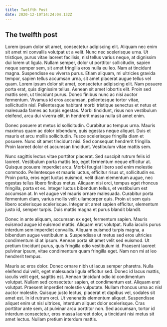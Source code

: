 ```yaml
---
title: Twelfth Post
date: 2020-12-10T14:24:04.132Z
---
```

The twelfth post
---
Lorem ipsum dolor sit amet, consectetur adipiscing elit. Aliquam nec enim sit amet mi convallis volutpat ut a velit. Nunc nec scelerisque urna. Ut tristique, purus vitae laoreet facilisis, nisl tellus varius neque, at dignissim dui lorem ut ligula. Nullam semper, dolor ut porttitor sollicitudin, sapien neque semper sem, sit amet fringilla eros nulla eu leo. Nam at tincidunt magna. Suspendisse eu viverra purus. Etiam aliquam, mi ultricies gravida tempor, sapien tellus accumsan urna, sit amet placerat augue tellus vel quam. Lorem ipsum dolor sit amet, consectetur adipiscing elit. Nam posuere porta erat, quis dignissim tellus. Aenean sit amet lobortis elit. Proin sed mattis sem, ut tincidunt purus. Donec finibus nunc ac nisi auctor fermentum. Vivamus id eros accumsan, pellentesque tortor vitae, sollicitudin nisl. Pellentesque habitant morbi tristique senectus et netus et malesuada fames ac turpis egestas. Morbi tincidunt, risus non vestibulum eleifend, arcu dui viverra elit, in hendrerit massa nulla sit amet enim.

Donec posuere at metus id sollicitudin. Curabitur ac tempus urna. Mauris maximus quam ac dolor bibendum, quis egestas neque aliquet. Duis et mauris et arcu mollis sollicitudin. Fusce scelerisque fringilla diam et posuere. Nunc sit amet tincidunt nisi. Sed consequat hendrerit fringilla. Proin laoreet dolor et accumsan tincidunt. Vestibulum vitae mattis sem.

Nunc sagittis lectus vitae porttitor placerat. Sed suscipit rutrum felis id laoreet. Vestibulum porta mattis leo, eget fermentum neque efficitur at. Quisque posuere imperdiet arcu. Morbi feugiat libero sed enim molestie commodo. Pellentesque et mauris luctus, efficitur risus ut, sollicitudin ex. Proin porta, eros eget luctus euismod, velit diam elementum augue, nec egestas tellus libero finibus metus. Aliquam nisi orci, tempus eget rhoncus fringilla, porta et ex. Integer luctus bibendum tellus, et vestibulum est accumsan at. In vel augue vel mauris ornare malesuada. Curabitur porta fermentum diam, varius mollis velit ullamcorper quis. Proin ut sem quis libero scelerisque scelerisque. Integer sit amet sapien efficitur, elementum justo id, semper turpis. Duis mattis magna et purus blandit blandit.

Donec in ante aliquam, accumsan ex eget, fermentum sapien. Mauris euismod augue id euismod mattis. Aliquam erat volutpat. Nulla iaculis purus interdum sem imperdiet convallis. Aliquam euismod turpis magna, a bibendum augue vestibulum a. Suspendisse ut metus sed eros ultricies condimentum id at ipsum. Aenean porta sit amet velit sed euismod. Ut pretium tincidunt purus, quis fringilla odio vestibulum id. Praesent laoreet pulvinar ipsum, vitae condimentum quam fringilla eget. Nam non mi at leo hendrerit tempus.

Mauris ac eros dolor. Donec ornare nibh ut lacus semper pharetra. Nulla eleifend dui velit, eget malesuada ligula efficitur sed. Donec id lacus mattis, iaculis velit eget, sagittis est. Aenean tincidunt odio id condimentum volutpat. Nullam sed consectetur sapien, et condimentum est. Aliquam erat volutpat. Praesent imperdiet molestie vulputate. Nullam rhoncus urna ac nisl auctor molestie. Quisque justo lectus, placerat et dapibus vel, sodales sit amet est. In id rutrum orci. Ut venenatis elementum aliquet. Suspendisse aliquet enim ut nisl ultrices, interdum aliquet dolor scelerisque. Cras porttitor ante sem, at pulvinar arcu porttitor non. Sed accumsan, tortor id interdum consectetur, eros massa laoreet dolor, a tincidunt nisi metus sit amet lectus. Nullam pretium interdum mattis.
